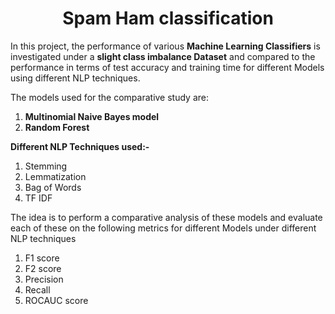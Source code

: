 <h1 align="center"> <strong> Spam Ham classification </strong> </h1>

In this project, the performance of various **Machine Learning Classifiers** is investigated under a **slight class imbalance Dataset** and compared to the performance in terms of test accuracy and training time for different Models using different NLP techniques.

The models used for the comparative study are:
1. **Multinomial Naive Bayes model** 
2. **Random Forest**

**Different NLP Techniques used:-**
1)  Stemming
2)  Lemmatization
3)  Bag of Words
4)  TF IDF


The idea is to perform a comparative analysis of these models and evaluate each of these on the following metrics for different Models under different NLP techniques
1. F1 score
2. F2 score
3. Precision
4. Recall
5. ROCAUC score





